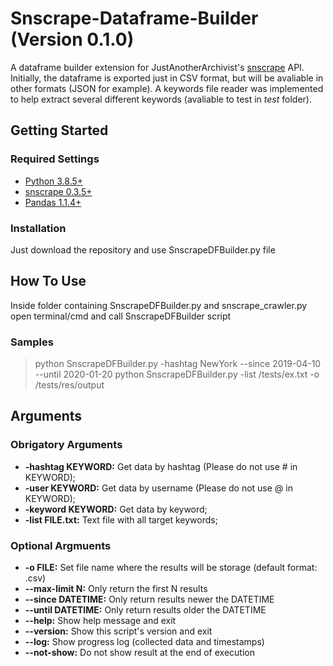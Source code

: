 # Snscrape-Dataframe-Builder (Version 0.1.0)
A dataframe builder extension for JustAnotherArchivist's [snscrape](https://github.com/JustAnotherArchivist/snscrape) API. Initially, the dataframe is exported just in CSV format, but will be avaliable in other formats (JSON for example). A keywords file reader was implemented to help extract several different keywords (avaliable to test in *test* folder).

## Getting Started
### Required Settings
- [Python 3.8.5+](https://www.python.org/download/releases/3.0/)
- [snscrape 0.3.5+](https://github.com/JustAnotherArchivist/snscrape)
- [Pandas 1.1.4+](https://pandas.pydata.org/)

### Installation
Just download the repository and use SnscrapeDFBuilder.py file

## How To Use
Inside folder containing SnscrapeDFBuilder.py and snscrape_crawler.py open terminal/cmd and call SnscrapeDFBuilder script

### Samples
> python SnscrapeDFBuilder.py -hashtag NewYork --since 2019-04-10 --until 2020-01-20
> python SnscrapeDFBuilder.py -list /tests/ex.txt -o /tests/res/output

## Arguments

### Obrigatory Arguments
- **-hashtag KEYWORD:** Get data by hashtag (Please do not use # in KEYWORD);
- **-user KEYWORD:** Get data by username (Please do not use @ in KEYWORD);
- **-keyword KEYWORD:** Get data by keyword;
- **-list FILE.txt:** Text file with all target keywords;

### Optional Argmuents
- **-o FILE:** Set file name where the results will be storage (default format: .csv)
- **--max-limit N:** Only return the first N results
- **--since DATETIME:** Only return results newer the DATETIME
- **--until DATETIME:** Only return results older the DATETIME
- **--help:** Show help message and exit
- **--version:** Show this script's version and exit
- **--log:** Show progress log (collected data and timestamps)
- **--not-show:** Do not show result at the end of execution